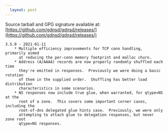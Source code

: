 ```yaml
---
  layout: post
---
```


Source tarball and GPG signature available at:
[https://github.com/gdnsd/gdnsd/releases/](https://github.com/gdnsd/gdnsd/releases/)

    3.5.0 - 2021-01-11
        * Multiple efficiency improvements for TCP conn handling, primarily aimed
          at reducing the per-conn memory footprint and malloc churn.
        * Address (A/AAAA) records are now properly randomly shuffled each time
          they're emitted in responses.  Previously we were doing a basic rotation
          of them in the supplied order.  Shuffling has better load distribution
          characteristics in some scenarios.
        * NS responses now include true glue, when warranted, for qtype=NS at the
          root of a zone.  This covers some important corner cases, including the
          root-of-dns delegated glue hints case.  Previously, we were only
          attempting to attach glue to delegation responses, but never zone root
          qtype=NS responses.
